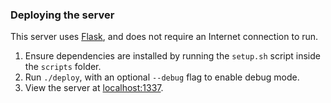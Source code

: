 ### Deploying the server

This server uses [Flask](http://flask.pocoo.org/), and does not require an Internet connection to run.

1) Ensure dependencies are installed by running the `setup.sh` script inside the `scripts` folder.
2) Run `./deploy`, with an optional `--debug` flag to enable debug mode.
3) View the server at [localhost:1337](localhost:1337).
